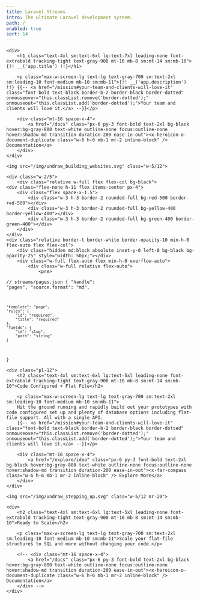 ```yaml
---
title: Laravel Streams
intro: The ultimate Laravel development system.
path: /
enabled: true
sort: 14
---
```


<div class="flex p-20">

    <div>
        <h1 class="text-4xl sm:text-6xl lg:text-7xl leading-none font-extrabold tracking-tight text-gray-900 mt-10 mb-8 sm:mt-14 sm:mb-10">{!! __('app.title') !!}</h1>

        <p class="max-w-screen-lg text-lg text-gray-700 sm:text-2xl sm:leading-10 font-medium mb-10 sm:mb-11">{!! __('app.description') !!} {{-- <a href="/mission#your-team-and-clients-will-love-it" class="font-bold text-black border-b-2 border-black border-dotted" onmouseover="this.classList.remove('border-dotted');" onmouseout="this.classList.add('border-dotted');">Your team and clients will love it.</a> --}}</p>

        <div class="mt-16 space-x-4">
            <a href="/docs" class="px-6 py-3 font-bold text-2xl bg-black hover:bg-gray-800 text-white outline-none focus:outline-none hover:shadow-md transition duration-200 ease-in-out"><x-heroicon-o-document-duplicate class="w-6 h-6 mb-1 mr-2 inline-block" /> Documentation</a>
        </div>
    </div>

    <img src="/img/undraw_building_websites.svg" class="w-5/12">

</div>



<div class="flex py-24 px-20 my-24 bg-white">

    <div class="w-2/5">
        <div class="relative w-full flex flex-col bg-black">
    <div class="flex-none h-11 flex items-center px-4">
        <div class="flex space-x-1.5">
            <div class="w-3 h-3 border-2 rounded-full bg-red-500 border-red-500"></div>
            <div class="w-3 h-3 border-2 rounded-full bg-yellow-400 border-yellow-400"></div>
            <div class="w-3 h-3 border-2 rounded-full bg-green-400 border-green-400"></div>
        </div>
    </div>
    <div class="relative border-t border-white border-opacity-10 min-h-0 flex-auto flex flex-col">
        <div class="hidden md:block absolute inset-y-0 left-0 bg-black bg-opacity-25" style="width: 50px;"></div>
        <div class="w-full flex-auto flex min-h-0 overflow-auto">
            <div class="w-full relative flex-auto">
                <pre>
<code class="language-json">// streams/pages.json
{
    "handle": "pages",
    "source.format": "md",

    "template": "page",
    "rules": {
        "id": "required",
        "title": "required"
    },
    "fields": {
        "id": "slug",
        "path": "string"
    }
}</code></pre>
            </div>
        </div>
    </div>
</div>
    </div>

    <div class="pl-12">
        <h2 class="text-4xl sm:text-6xl lg:text-5xl leading-none font-extrabold tracking-tight text-gray-900 mt-10 mb-8 sm:mt-14 sm:mb-10">Code Configured + Flat File</h2>

        <p class="max-w-screen-lg text-lg text-gray-700 sm:text-2xl sm:leading-10 font-medium mb-10 sm:mb-11">
        Hit the ground running and rapidly build out your prototypes with code configured set up and plenty of database options including flat-file support. All with a single API.
        {{-- <a href="/mission#your-team-and-clients-will-love-it" class="font-bold text-black border-b-2 border-black border-dotted" onmouseover="this.classList.remove('border-dotted');" onmouseout="this.classList.add('border-dotted');">Your team and clients will love it.</a> --}}</p>

        <div class="mt-16 space-x-4">
            <a href="/explore/idea" class="px-6 py-3 font-bold text-2xl bg-black hover:bg-gray-800 text-white outline-none focus:outline-none hover:shadow-md transition duration-200 ease-in-out"><x-far-compass class="w-6 h-6 mb-1 mr-2 inline-block" /> Explore More</a>
        </div>
    </div>

</div>



<div class="flex p-20">

    <img src="/img/undraw_stepping_up.svg" class="w-5/12 mr-20">

    <div>
        <h2 class="text-4xl sm:text-6xl lg:text-5xl leading-none font-extrabold tracking-tight text-gray-900 mt-10 mb-8 sm:mt-14 sm:mb-10">Ready to Scale</h2>

        <p class="max-w-screen-lg text-lg text-gray-700 sm:text-2xl sm:leading-10 font-medium mb-10 sm:mb-11">Scale your flat-file structures to SQL and more without changing your code.</p>

        <!-- <div class="mt-16 space-x-4">
            <a href="/docs" class="px-6 py-3 font-bold text-2xl bg-black hover:bg-gray-800 text-white outline-none focus:outline-none hover:shadow-md transition duration-200 ease-in-out"><x-heroicon-o-document-duplicate class="w-6 h-6 mb-1 mr-2 inline-block" /> Documentation</a>
        </div> -->
    </div>

</div>
